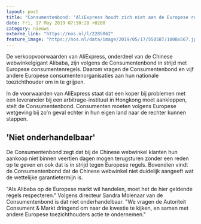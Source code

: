 ```yaml
---
layout: post
title: "Consumentenbond: 'AliExpress houdt zich niet aan de Europese regels'"
date: Fri, 17 May 2019 07:50:20 +0200
category: nieuws
externe_link: "https://nos.nl/l/2285062"
feature_image: "https://nos.nl/data/image/2019/05/17/550587/1008x567.jpg"
---
```


<p>De verkoopvoorwaarden van AliExpress, onderdeel van de Chinese webwinkelgigant Alibaba, zijn volgens de Consumentenbond in strijd met Europese consumentenregels. Daarom vragen de Consumentenbond en vijf andere Europese consumentenorganisaties aan hun nationale toezichthouder om in te grijpen.</p>
<p>In de voorwaarden van AliExpress staat dat een koper bij problemen met een leverancier bij een arbitrage-instituut in Hongkong moet aankloppen, stelt de Consumentenbond. Consumenten moeten volgens Europese wetgeving bij zo'n geval echter in hun eigen land naar de rechter kunnen stappen.</p>
<h2>'Niet onderhandelbaar'</h2>
<p>De Consumentenbond zegt dat bij de Chinese webwinkel klanten hun aankoop niet binnen veertien dagen mogen terugsturen zonder een reden op te geven en ook dat is in strijd tegen Europese regels. Bovendien vindt de Consumentenbond dat de Chinese webwinkel niet duidelijk aangeeft wat de wettelijke garantietermijn is.</p>
<p>"Als Alibaba op de Europese markt wil handelen, moet het de hier geldende regels respecteren." Volgens directeur Sandra Molenaar van de Consumentenbond is dat niet onderhandelbaar. "We vragen de Autoriteit Consument &amp; Markt dringend om naar de kwestie te kijken, en samen met andere Europese toezichthouders actie te ondernemen."</p>
